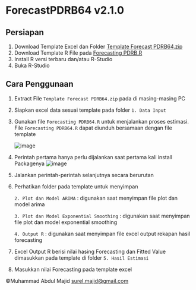 # ForecastPDRB64 v2.1.0

## Persiapan
1. Download Template Excel dan Folder [Template Forecast PDRB64.zip](https://github.com/dulmaj12id/ForecastPDRB64/blob/Utama/Template%20Forecast%20PDRB64.zip)
2. Download Template R File pada [Forecasting PDRB.R](https://github.com/idabdulmaj/ForecastPDRB64/blob/Utama/Forecasting%20PDRB64.R)
3. Install R versi terbaru dan/atau R-Studio
4. Buka R-Studio

## Cara Penggunaan
1. Extract File `Template Forecast PDRB64.zip` pada di masing-masing PC 

2. Siapkan excel data sesuai template pada folder `1. Data Input`

3. Gunakan file `Forecasting PDRB64.R` untuk menjalankan proses estimasi. File `Forecasting PDRB64.R` dapat diunduh bersamaan dengan file template

   ![image](https://github.com/user-attachments/assets/2e6bec74-07d9-4eef-be20-8766c3eeb2be)
   
4. Perintah pertama hanya perlu dijalankan saat pertama kali install Packagenya
   ![image](https://github.com/user-attachments/assets/d5b0cc78-c36d-47a0-8f30-5db79aca4d2b)

5. Jalankan perintah-perintah selanjutnya secara berurutan   

6. Perhatikan folder pada template untuk menyimpan

   `2. Plot dan Model ARIMA` : digunakan saat menyimpan file plot dan model arima

   `3. Plot dan Model Exponential Smoothing` : digunakan saat menyimpan file plot dan model exponential smoothing

   `4. Output R` : digunakan saat menyimpan file excel output rekapan hasil forecasting

8. Excel Output R berisi nilai hasing Forecasting dan Fitted Value dimasukkan pada template di folder `5. Hasil Estimasi`

9. Masukkan nilai Forecasting pada template excel




&copy;Muhammad Abdul Majid
surel.majid@gmail.com
